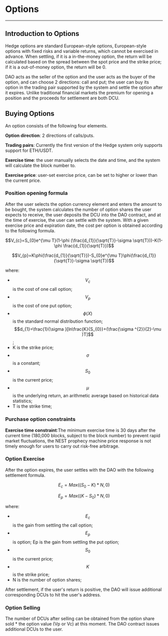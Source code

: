 # Options

---

## Introduction to Options

Hedge options are standard European-style options, European-style options with fixed risks and variable returns, which cannot be exercised in advance. When settling, if it is a in-the-money option, the return will be calculated based on the spread between the spot price and the strike price; if it is a out-of-money option, the return will be 0. 

DAO acts as the seller of the option and the user acts as the buyer of the option, and can choose 2 directions: call and put; the user can buy its option in the trading pair supported by the system and settle the option after it expires. Unlike traditional financial markets the premium for opening a position and the proceeds for settlement are both DCU.

## Buying Options

An option consists of the following four elements.

**Option direction**: 2 directions of calls/puts.

**Trading pairs**: Currently the first version of the Hedge system only supports support for ETH/USDT.

**Exercise time**: the user manually selects the date and time, and the system will calculate the block number to.

**Exercise price**: user-set exercise price, can be set to higher or lower than the current price.

### Position opening formula

After the user selects the option currency element and enters the amount to be bought, the system calculates the number of option shares the user expects to receive, the user deposits the DCU into the DAO contract, and at the time of exercise, the user can settle with the system. With a given exercise price and expiration date, the cost per option is obtained according to the following formula.

$$V_{c}=S_{0}e^{\mu T}(1-\phi (\frac{d_{1}}{\sqrt{T}}-\sigma \sqrt{T}))-K(1-\phi \frac{d_{1}}{\sqrt{T}})$$

$$V_{p}=K\phi(\frac{d_{1}}{\sqrt{T}})-S_{0}e^{\mu T}\phi(\frac{d_{1}}{\sqrt{T}}-\sigma \sqrt{T})$$

where:

- $$V_{c}$$ is the cost of one call option;
- $$V_{p}$$ is the cost of one put option;
- $$\phi(X)$$ is the standard normal distribution function;$$d_{1}=\frac{1}{\sigma }[ln\frac{K}{S_{0}}+(\frac{\sigma ^{2}}{2}-\mu )T]$$;
- K is the strike price;
- $$\sigma$$ is a constant;
- $$S_{0}$$ is the current price;
- $$\mu$$ is the underlying return, an arithmetic average based on historical data statistics;
- T is the strike time;

### Purchase option constraints

**Exercise time constraint**:The minimum exercise time is 30 days after the current time (180,000
blocks, subject to the block number) to prevent rapid market fluctuations, the NEST prophecy machine price response is not timely enough for users to carry out risk-free arbitrage.

### Option Exercise

After the option expires, the user settles with the DAO with the following settlement formula.

$$E_{c}=Max((S_{0}-K)*N, 0)$$

$$E_{p}=Max((K-S_{0})*N, 0)$$

where:

- $$E_{c}$$ is the gain from settling the call option;
- $$E_{p}$$ is option; Ep is the gain from settling the put option;
- $$S_{0}$$ is the current price;
- $$K$$ is the strike price;
- N is the number of option shares;

After settlement, if the user's return is positive, the DAO will issue additional corresponding DCUs to hit the user's address.

### Option Selling

The number of DCUs after selling can be obtained from the option share sold * the option value (Vp or Vc) at this moment. The DAO contract issues additional DCUs to the user.
